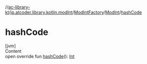 //[ac-library-kt](../../../index.md)/[jp.atcoder.library.kotlin.modInt](../../index.md)/[ModIntFactory](../index.md)/[ModInt](index.md)/[hashCode](hash-code.md)



# hashCode  
[jvm]  
Content  
open override fun [hashCode](hash-code.md)(): [Int](https://kotlinlang.org/api/latest/jvm/stdlib/kotlin/-int/index.html)  



